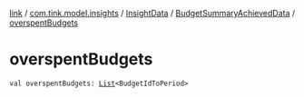[link](../../../index.md) / [com.tink.model.insights](../../index.md) / [InsightData](../index.md) / [BudgetSummaryAchievedData](index.md) / [overspentBudgets](./overspent-budgets.md)

# overspentBudgets

`val overspentBudgets: `[`List`](https://kotlinlang.org/api/latest/jvm/stdlib/kotlin.collections/-list/index.html)`<BudgetIdToPeriod>`